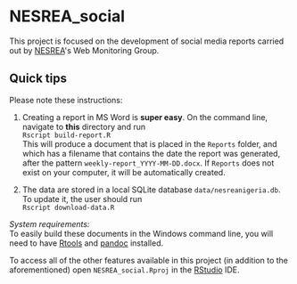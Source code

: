 # NESREA_social

This project is focused on the development of social media reports carried out by [NESREA](http://www.nesrea.gov.ng)'s Web Monitoring Group.

## Quick tips
Please note these instructions:

1. Creating a report in MS Word is **super easy**. On the command line, navigate to **this** directory and run  
`Rscript build-report.R`  
This will produce a document that is placed in the `Reports` folder, and which has a filename that contains the date the report was generated, after the pattern `weekly-report_YYYY-MM-DD.docx`. If `Reports` does not exist on your computer, it will be automatically created.

2. The data are stored in a local SQLite database `data/nesreanigeria.db`. To update it, the user should run  
`Rscript download-data.R`  

*System requirements:*  
To easily build these documents in the Windows command line, you will need to have [Rtools](https://cran.r-project.org/bin/windows/Rtools/) and [pandoc](http://pandoc.org/installing.html) installed.

To access all of the other features available in this project (in addition to the aforementioned) open `NESREA_social.Rproj` in the [RStudio](https://www.rstudio.com/products/RStudio/) IDE.
